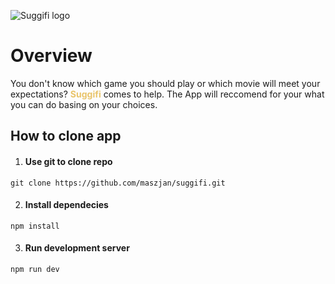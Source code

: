 ![Suggifi logo](https://i.ibb.co/5kwkKvG/logo100x200.png)  

# Overview 

You don't know which game you should play or which movie will meet your expectations?
<span style="color:#E9C46A">**Suggifi**</span> comes to help. The App will reccomend for your what you can do basing on your choices.

## How to clone app

1. #### Use git to clone repo 

`git clone https://github.com/maszjan/suggifi.git`

2. #### Install dependecies

`npm install`


3. #### Run development server

`npm run dev`
